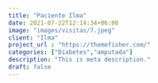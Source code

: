 ```yaml
---
title: "Paciente Ilma"
date: 2021-07-22T12:14:34+06:00
image: "images/visitas/7.jpeg"
client: "Ilma"
project_url : "https://themefisher.com/"
categories: ["Diabetes","amputada"]
description: "This is meta description."
draft: false
---
```


